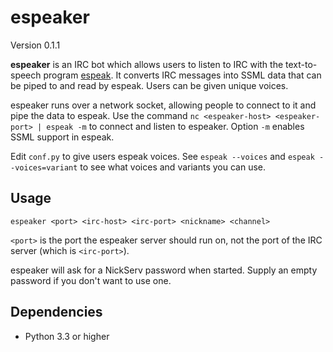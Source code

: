 espeaker
========

Version 0.1.1

**espeaker** is an IRC bot which allows users to listen to IRC with the
text-to-speech program [espeak]. It converts IRC messages into SSML data that
can be piped to and read by espeak. Users can be given unique voices.

[espeak]: https://en.wikipedia.org/wiki/ESpeak

espeaker runs over a network socket, allowing people to connect to it and pipe
the data to espeak. Use the command `nc <espeaker-host> <espeaker-port> |
espeak -m` to connect and listen to espeaker. Option `-m` enables SSML support
in espeak.

Edit `conf.py` to give users espeak voices. See `espeak --voices` and
`espeak --voices=variant` to see what voices and variants you can use.

Usage
-----

`espeaker <port> <irc-host> <irc-port> <nickname> <channel>`

`<port>` is the port the espeaker server should run on, not the port of the IRC
server (which is `<irc-port>`).

espeaker will ask for a NickServ password when started. Supply an empty
password if you don't want to use one.

Dependencies
------------

* Python 3.3 or higher
